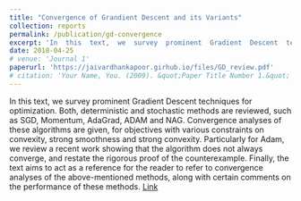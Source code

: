 ```yaml
---
title: "Convergence of Grandient Descent and its Variants"
collection: reports
permalink: /publication/gd-convergence
excerpt: 'In  this  text,  we  survey  prominent  Gradient  Descent  techniques  for optimization. Both, deterministic and stochastic methods are reviewed, such as SGD, Momentum, AdaGrad, ADAM and NAG. Convergence analyses of these algorithms are given, for objectives with various constraints on convexity, strong smoothness and strong convexity. Particularly for Adam, we review a recent work showing that the algorithm does not always converge, and restate the rigorous proof of the counterexample.  Finally, the text aims to act as a reference for the reader to refer to convergence analyses of the above-mentioned methods, along with certain comments on the performance of these methods.'
date: 2018-04-25
# venue: 'Journal 1'
paperurl: 'https://jaivardhankapoor.girhub.io/files/GD_review.pdf'
# citation: 'Your Name, You. (2009). &quot;Paper Title Number 1.&quot; <i>Journal 1</i>. 1(1).'
---
```

In  this  text,  we  survey  prominent  Gradient  Descent  techniques  for optimization. Both, deterministic and stochastic methods are reviewed, such as SGD, Momentum, AdaGrad, ADAM and NAG. Convergence analyses of these algorithms are given, for objectives with various constraints on convexity, strong smoothness and strong convexity. Particularly for Adam, we review a recent work showing that the algorithm does not always converge, and restate the rigorous proof of the counterexample.  Finally, the text aims to act as a reference for the reader to refer to convergence analyses of the above-mentioned methods, along with certain comments on the performance of these methods. [Link](https://jaivardhankapoor.github.io/files/GD_review.pdf)